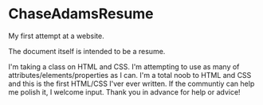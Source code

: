# ChaseAdamsResume
My first attempt at a website. 

The document itself is intended to be a resume. 

I'm taking a class on HTML and CSS. I'm attempting to use as many of attributes/elements/properties as I can. I'm a total noob to HTML and CSS and this is the first HTML/CSS I'ver ever written. If the communtiy can help me polish it, I welcome input. Thank you in advance for help or advice!
